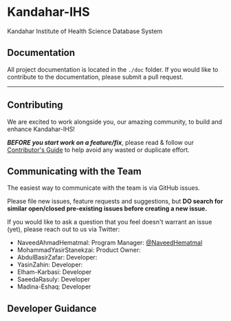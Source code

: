 # Kandahar-IHS
Kandahar Institute of Health Science Database System

## Documentation

All project documentation is located in the `./doc` folder. If you would like to contribute to the documentation, please submit a pull request.

---

## Contributing

We are excited to work alongside you, our amazing community, to build and enhance Kandahar-IHS\!

***BEFORE you start work on a feature/fix***, please read & follow our [Contributor's Guide](https://github.com/TheCodeXTeam/Kandahar-IHS/blob/master/CONTRIBUTING.md) to help avoid any wasted or duplicate effort.

## Communicating with the Team

The easiest way to communicate with the team is via GitHub issues.

Please file new issues, feature requests and suggestions, but **DO search for similar open/closed pre-existing issues before creating a new issue.**

If you would like to ask a question that you feel doesn't warrant an issue (yet), please reach out to us via Twitter:

* NaveedAhmadHematmal: Program Manager: [@NaveedHematmal](https://twitter.com/NaveedHematmal)
* MohammadYasirStanekzai: Product Owner: []()
* AbdulBasirZafar: Developer: []()
* YasinZahin: Developer: []()
* Elham-Karbasi: Developer []()
* SaeedaRasuly: Developer []()
* Madina-Eshaq: Developer []()

## Developer Guidance